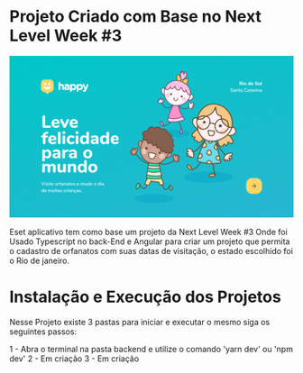 # Projeto Criado com Base no Next Level Week #3

![alt text](https://github.com/Samuel-SantosPHBR/OrphanageWithTypeScriptAndReact/blob/main/Home.png?raw=true)

Eset aplicativo tem como base um projeto da Next Level Week #3 Onde foi Usado Typescript no back-End e Angular para criar um projeto que permita o cadastro de orfanatos com suas datas de visitação, o estado escolhido foi o Rio de janeiro.

# Instalação e Execução dos Projetos #

Nesse Projeto existe 3 pastas para iniciar e executar o mesmo siga os seguintes passos:

1 - Abra o terminal na pasta backend e utilize o comando 'yarn dev' ou 'npm dev'
2 - Em criação
3 - Em criação
